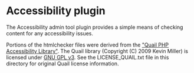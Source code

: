 # Accessibility plugin #

The Accessibility admin tool plugin provides a simple means of checking content for any accessibility issues.

Portions of the htmlchecker files were derived from the ["Quail PHP Accessibility Library"](https://code.google.com/archive/p/quail-lib/).
The Quail library (Copyright (C) 2009 Kevin Miller) is licensed under [GNU GPL v3](http://www.gnu.org/licenses/gpl.html).
See the LICENSE_QUAIL.txt file in this directory for original Quail license information.
